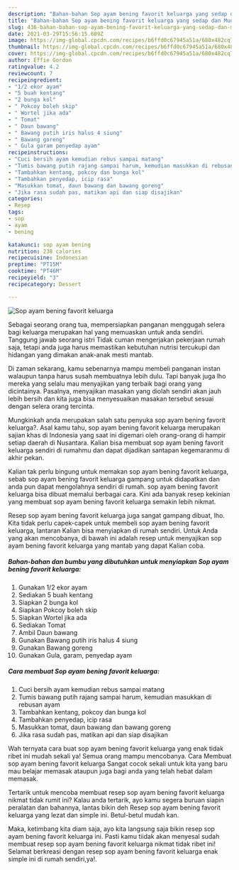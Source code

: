 ```yaml
---
description: "Bahan-bahan Sop ayam bening favorit keluarga yang sedap dan Mudah Dibuat"
title: "Bahan-bahan Sop ayam bening favorit keluarga yang sedap dan Mudah Dibuat"
slug: 436-bahan-bahan-sop-ayam-bening-favorit-keluarga-yang-sedap-dan-mudah-dibuat
date: 2021-03-29T15:56:15.609Z
image: https://img-global.cpcdn.com/recipes/b6ffd0c67945a51a/680x482cq70/sop-ayam-bening-favorit-keluarga-foto-resep-utama.jpg
thumbnail: https://img-global.cpcdn.com/recipes/b6ffd0c67945a51a/680x482cq70/sop-ayam-bening-favorit-keluarga-foto-resep-utama.jpg
cover: https://img-global.cpcdn.com/recipes/b6ffd0c67945a51a/680x482cq70/sop-ayam-bening-favorit-keluarga-foto-resep-utama.jpg
author: Effie Gordon
ratingvalue: 4.2
reviewcount: 7
recipeingredient:
- "1/2 ekor ayam"
- "5 buah kentang"
- "2 bunga kol"
- " Pokcoy boleh skip"
- " Wortel jika ada"
- " Tomat"
- " Daun bawang"
- " Bawang putih iris halus 4 siung"
- " Bawang goreng"
- " Gula garam penyedap ayam"
recipeinstructions:
- "Cuci bersih ayam kemudian rebus sampai matang"
- "Tumis bawang putih rajang sampai harum, kemudian masukkan di rebusan ayam"
- "Tambahkan kentang, pokcoy dan bunga kol"
- "Tambahkan penyedap, icip rasa"
- "Masukkan tomat, daun bawang dan bawang goreng"
- "Jika rasa sudah pas, matikan api dan siap disajikan"
categories:
- Resep
tags:
- sop
- ayam
- bening

katakunci: sop ayam bening 
nutrition: 238 calories
recipecuisine: Indonesian
preptime: "PT15M"
cooktime: "PT46M"
recipeyield: "3"
recipecategory: Dessert

---
```



![Sop ayam bening favorit keluarga](https://img-global.cpcdn.com/recipes/b6ffd0c67945a51a/680x482cq70/sop-ayam-bening-favorit-keluarga-foto-resep-utama.jpg)

Sebagai seorang orang tua, mempersiapkan panganan menggugah selera bagi keluarga merupakan hal yang memuaskan untuk anda sendiri. Tanggung jawab seorang istri Tidak cuman mengerjakan pekerjaan rumah saja, tetapi anda juga harus memastikan kebutuhan nutrisi tercukupi dan hidangan yang dimakan anak-anak mesti mantab.

Di zaman  sekarang, kamu sebenarnya mampu membeli panganan instan walaupun tanpa harus susah membuatnya lebih dulu. Tapi banyak juga lho mereka yang selalu mau menyajikan yang terbaik bagi orang yang dicintainya. Pasalnya, menyajikan masakan yang diolah sendiri akan jauh lebih bersih dan kita juga bisa menyesuaikan masakan tersebut sesuai dengan selera orang tercinta. 



Mungkinkah anda merupakan salah satu penyuka sop ayam bening favorit keluarga?. Asal kamu tahu, sop ayam bening favorit keluarga merupakan sajian khas di Indonesia yang saat ini digemari oleh orang-orang di hampir setiap daerah di Nusantara. Kalian bisa membuat sop ayam bening favorit keluarga sendiri di rumahmu dan dapat dijadikan santapan kegemaranmu di akhir pekan.

Kalian tak perlu bingung untuk memakan sop ayam bening favorit keluarga, sebab sop ayam bening favorit keluarga gampang untuk didapatkan dan anda pun dapat mengolahnya sendiri di rumah. sop ayam bening favorit keluarga bisa dibuat memalui berbagai cara. Kini ada banyak resep kekinian yang membuat sop ayam bening favorit keluarga semakin lebih nikmat.

Resep sop ayam bening favorit keluarga juga sangat gampang dibuat, lho. Kita tidak perlu capek-capek untuk membeli sop ayam bening favorit keluarga, lantaran Kalian bisa menyiapkan di rumah sendiri. Untuk Anda yang akan mencobanya, di bawah ini adalah resep untuk menyajikan sop ayam bening favorit keluarga yang mantab yang dapat Kalian coba.

<!--inarticleads1-->

##### Bahan-bahan dan bumbu yang dibutuhkan untuk menyiapkan Sop ayam bening favorit keluarga:

1. Gunakan 1/2 ekor ayam
1. Sediakan 5 buah kentang
1. Siapkan 2 bunga kol
1. Siapkan  Pokcoy boleh skip
1. Siapkan  Wortel jika ada
1. Sediakan  Tomat
1. Ambil  Daun bawang
1. Gunakan  Bawang putih iris halus 4 siung
1. Gunakan  Bawang goreng
1. Gunakan  Gula, garam, penyedap ayam




<!--inarticleads2-->

##### Cara membuat Sop ayam bening favorit keluarga:

1. Cuci bersih ayam kemudian rebus sampai matang
1. Tumis bawang putih rajang sampai harum, kemudian masukkan di rebusan ayam
1. Tambahkan kentang, pokcoy dan bunga kol
1. Tambahkan penyedap, icip rasa
1. Masukkan tomat, daun bawang dan bawang goreng
1. Jika rasa sudah pas, matikan api dan siap disajikan




Wah ternyata cara buat sop ayam bening favorit keluarga yang enak tidak ribet ini mudah sekali ya! Semua orang mampu mencobanya. Cara Membuat sop ayam bening favorit keluarga Sangat cocok sekali untuk kita yang baru mau belajar memasak ataupun juga bagi anda yang telah hebat dalam memasak.

Tertarik untuk mencoba membuat resep sop ayam bening favorit keluarga nikmat tidak rumit ini? Kalau anda tertarik, ayo kamu segera buruan siapin peralatan dan bahannya, lantas bikin deh Resep sop ayam bening favorit keluarga yang lezat dan simple ini. Betul-betul mudah kan. 

Maka, ketimbang kita diam saja, ayo kita langsung saja bikin resep sop ayam bening favorit keluarga ini. Pasti kamu tiidak akan menyesal sudah membuat resep sop ayam bening favorit keluarga nikmat tidak ribet ini! Selamat berkreasi dengan resep sop ayam bening favorit keluarga enak simple ini di rumah sendiri,ya!.

